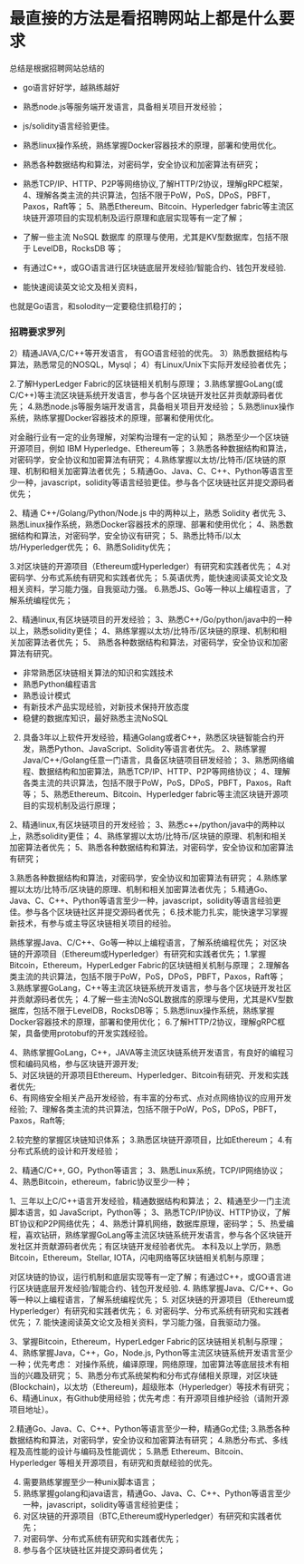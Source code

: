 # 最直接的方法是看招聘网站上都是什么要求

总结是根据招聘网站总结的

- go语言好好学，越熟练越好
- 熟悉node.js等服务端开发语言，具备相关项目开发经验；
- js/solidity语言经验更佳。

- 熟悉linux操作系统，熟练掌握Docker容器技术的原理，部署和使用优化。
- 熟悉各种数据结构和算法，对密码学，安全协议和加密算法有研究；
- 熟悉TCP/IP、HTTP、P2P等网络协议,了解HTTP/2协议，理解gRPC框架，
4、理解各类主流的共识算法，包括不限于PoW，PoS，DPoS，PBFT，Paxos，Raft等；
5、熟悉Ethereum、Bitcoin、Hyperledger fabric等主流区块链开源项目的实现机制及运行原理和底层实现等有一定了解；
- 了解一些主流 NoSQL 数据库 的原理与使用，尤其是KV型数据库，包括不限于 LevelDB，RocksDB 等；
- 有通过C++，或GO语言进行区块链底层开发经验/智能合约、钱包开发经验.
- 能快速阅读英文论文及相关资料，

也就是Go语言，和solodity一定要稳住抓稳打的；




### 招聘要求罗列

2）精通JAVA,C/C++等开发语言， 有GO语言经验的优先。
3）熟悉数据结构与算法，熟悉常见的NOSQL，Mysql；
4）有Linux/Unix下实际开发经验者优先；

2.了解HyperLedger Fabric的区块链相关机制与原理；
3.熟练掌握GoLang(或C/C++)等主流区块链系统开发语言，参与各个区块链开发社区并贡献源码者优先；
4.熟悉node.js等服务端开发语言，具备相关项目开发经验；
5.熟悉linux操作系统，熟练掌握Docker容器技术的原理，部署和使用优化。

对金融行业有一定的业务理解，对架构治理有一定的认知； 
熟悉至少一个区块链开源项目，例如 IBM Hyperledge、Ethereum等；
3.熟悉各种数据结构和算法，对密码学，安全协议和加密算法有研究；
4.熟练掌握以太坊/比特币/区块链的原理、机制和相关加密算法者优先；
5.精通Go、Java、C、C++、Python等语言至少一种，javascript，solidity等语言经验更佳。参与各个区块链社区并提交源码者优先；

2、精通 C++/Golang/Python/Node.js 中的两种以上，熟悉 Solidity 者优先
3、熟悉Linux操作系统，熟悉Docker容器技术的原理、部署和使用优化；
4、熟悉数据结构和算法，对密码学，安全协议有研究；
5、熟悉比特币/以太坊/Hyperledger优先；
6、熟悉Solidity优先；

3.对区块链的开源项目（Ethereum或Hyperledger）有研究和实践者优先；
4.对密码学、分布式系统有研究和实践者优先；
5.英语优秀，能快速阅读英文论文及相关资料，学习能力强，自我驱动力强。
6.熟悉JS、Go等一种以上编程语言，了解系统编程优先；

2、精通linux,有区块链项目的开发经验；
3、熟悉C++/Go/python/java中的一种以上，熟悉solidity更佳；
4、熟练掌握以太坊/比特币/区块链的原理、机制和相关加密算法者优先；
5、 熟悉各种数据结构和算法，对密码学，安全协议和加密算法有研究。

- 非常熟悉区块链相关算法的知识和实践技术
- 熟悉Python编程语言
- 熟悉设计模式
- 有新技术产品实现经验，对新技术保持开放态度
- 稳健的数据库知识，最好熟悉主流NoSQL

2. 具备3年以上软件开发经验，精通Golang或者C++，熟悉区块链智能合约开发，熟悉Python、JavaScript、Solidity等语言者优先。
2、熟练掌握Java/C++/Golang任意一门语言，具备区块链项目研发经验；
3、熟悉网络编程、数据结构和加密算法，熟悉TCP/IP、HTTP、P2P等网络协议；
4、理解各类主流的共识算法，包括不限于PoW，PoS，DPoS，PBFT，Paxos，Raft等；
5、熟悉Ethereum、Bitcoin、Hyperledger fabric等主流区块链开源项目的实现机制及运行原理；

2、精通linux,有区块链项目的开发经验；
3、熟悉c++/python/java中的两种以上，熟悉solidity更佳；
4、熟练掌握以太坊/比特币/区块链的原理、机制和相关加密算法者优先； 
5、熟悉各种数据结构和算法，对密码学，安全协议和加密算法有研究；

3.熟悉各种数据结构和算法，对密码学，安全协议和加密算法有研究；
4.熟练掌握以太坊/比特币/区块链的原理、机制和相关加密算法者优先；
5.精通Go、Java、C、C++、Python等语言至少一种，javascript，solidity等语言经验更佳。参与各个区块链社区并提交源码者优先；
6.技术能力扎实，能快速学习掌握新技术，有参与或主导区块链相关项目的经验。

熟练掌握Java、C/C++、Go等一种以上编程语言，了解系统编程优先；
对区块链的开源项目（Ethereum或Hyperledger）有研究和实践者优先；
1.掌握Bitcoin，Ethereum，HyperLedger Fabric的区块链相关机制与原理；
2.理解各类主流的共识算法，包括不限于PoW，PoS，DPoS，PBFT，Paxos，Raft等；
3.熟练掌握GoLang，C++等主流区块链系统开发语言，参与各个区块链开发社区并贡献源码者优先；
4.了解一些主流NoSQL数据库的原理与使用，尤其是KV型数据库，包括不限于LevelDB，RocksDB等；
5.熟悉linux操作系统，熟练掌握Docker容器技术的原理，部署和使用优化；
6.了解HTTP/2协议，理解gRPC框架，具备使用protobuf的开发实践经验。

4、熟练掌握GoLang，C++，JAVA等主流区块链系统开发语言，有良好的编程习惯和编码风格，参与区块链开源开发;  
5、对区块链的开源项目Ethereum、Hyperledger、Bitcoin有研究、开发和实践者优先;  
6、有网络安全相关产品开发经验，有丰富的分布式、点对点网络协议的应用开发经验; 
7、理解各类主流的共识算法，包括不限于PoW，PoS，DPoS，PBFT，Paxos，Raft等; 

2.较完整的掌握区块链知识体系；
3.熟悉区块链开源项目，比如Ethereum；
4.有分布式系统的设计和开发经验；

2、精通C/C++, GO，Python等语言；
3、熟悉Linux系统，TCP/IP网络协议；
4、熟悉Bitcoin，ethereum，fabric协议至少一种；

1、三年以上C/C++语言开发经验，精通数据结构和算法；
2、精通至少一门主流脚本语言，如 JavaScript，Python等；
3、熟悉TCP/IP协议、HTTP协议，了解BT协议和P2P网络优先；
4、熟悉计算机网络，数据库原理，密码学；
5、热爱编程，喜欢钻研，熟练掌握GoLang等主流区块链系统开发语言，参与各个区块链开发社区并贡献源码者优先；有区块链开发经验者优先。
  本科及以上学历，熟悉Bitcoin，Ethereum，Stellar, IOTA，闪电网络等区块链相关机制与原理；
  
对区块链的协议，运行机制和底层实现等有一定了解；有通过C++，或GO语言进行区块链底层开发经验/智能合约、钱包开发经验.
4. 熟练掌握Java、C/C++、Go等一种以上编程语言，了解系统编程优先；
5. 对区块链的开源项目（Ethereum或Hyperledger）有研究和实践者优先；
6. 对密码学、分布式系统有研究和实践者优先；
7. 能快速阅读英文论文及相关资料，学习能力强，自我驱动力强。
  
3、掌握Bitcoin，Ethereum，HyperLedger Fabric的区块链相关机制与原理；
4、熟练掌握Java，C++，Go，Node.js, Python等主流区块链系统开发语言至少一种；优先考虑：
   对操作系统，编译原理，网络原理，加密算法等底层技术有相当的兴趣及研究；
5、熟悉分布式系统架构和分布式存储相关原理，对区块链(Blockchain)，以太坊（Ethereum)，超级账本（Hyperledger）等技术有研究；
6、精通Linux，有Github使用经验；优先考虑：有开源项目维护经验（请附开源项目地址）。
  
2.精通Go、Java、C、C++、Python等语言至少一种，精通Go尤佳;
3.熟悉各种数据结构和算法，对密码学，安全协议和加密算法有研究；
4.熟悉分布式、多线程及高性能的设计与编码及性能调优；
5.熟悉 Ethereum、Bitcoin、Hyperledger 等相关开源项目，有研究和贡献经验的优先。
  
4. 需要熟练掌握至少一种unix脚本语言；
5. 熟练掌握golang和java语言，精通Go、Java、C、C++、Python等语言至少一种，javascript，solidity等语言经验更佳；
6. 对区块链的开源项目（BTC,Ethereum或Hyperledger）有研究和实践者优先；
7. 对密码学、分布式系统有研究和实践者优先；
8. 参与各个区块链社区并提交源码者优先；


  

